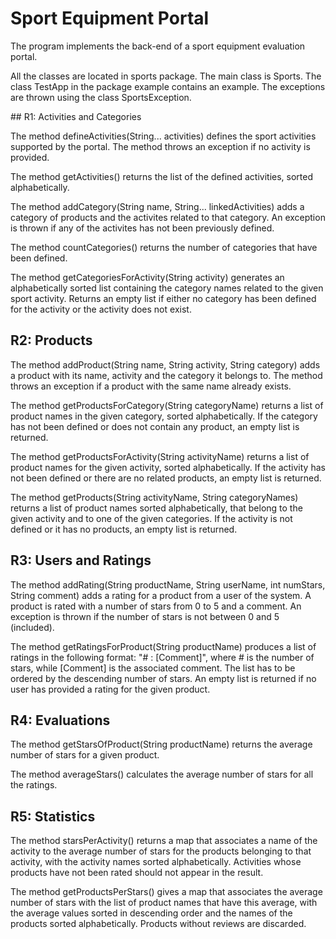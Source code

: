 # Sport Equipment Portal

The program implements the back-end of a sport equipment evaluation portal.

All the classes are located in sports package. The main class is Sports. The class TestApp in the package example contains an example. The exceptions are thrown using the class SportsException.


## R1: Activities and Categories

The method defineActivities(String... activities) defines the sport activities supported by the portal. The method throws an exception if no activity is provided.

The method getActivities() returns the list of the defined activities, sorted alphabetically.

The method addCategory(String name, String... linkedActivities) adds a category of products and the activites related to that category. An exception is thrown if any of the activites has not been previously defined.

The method countCategories() returns the number of categories that have been defined.

The method getCategoriesForActivity(String activity) generates an alphabetically sorted list containing the category names related to the given sport activity. Returns an empty list if either no category has been defined for the activity or the activity does not exist.

## R2: Products

The method addProduct(String name, String activity, String category) adds a product with its name, activity and the category it belongs to. The method throws an exception if a product with the same name already exists.

The method getProductsForCategory(String categoryName) returns a list of product names in the given category, sorted alphabetically. If the category has not been defined or does not contain any product, an empty list is returned.

The method getProductsForActivity(String activityName) returns a list of product names for the given activity, sorted alphabetically. If the activity has not been defined or there are no related products, an empty list is returned.

The method getProducts(String activityName, String categoryNames) returns a list of product names sorted alphabetically, that belong to the given activity and to one of the given categories. If the activity is not defined or it has no products, an empty list is returned.

## R3: Users and Ratings

The method addRating(String productName, String userName, int numStars, String comment) adds a rating for a product from a user of the system. A product is rated with a number of stars from 0 to 5 and a comment. An exception is thrown if the number of stars is not between 0 and 5 (included).

The method getRatingsForProduct(String productName) produces a list of ratings in the following format: "# : [Comment]", where # is the number of stars, while [Comment] is the associated comment. The list has to be ordered by the descending number of stars. An empty list is returned if no user has provided a rating for the given product.

## R4: Evaluations

The method getStarsOfProduct(String productName) returns the average number of stars for a given product.

The method averageStars() calculates the average number of stars for all the ratings.

## R5: Statistics

The method starsPerActivity() returns a map that associates a name of the activity to the average number of stars for the products belonging to that activity, with the activity names sorted alphabetically. Activities whose products have not been rated should not appear in the result.

The method getProductsPerStars() gives a map that associates the average number of stars with the list of product names that have this average, with the average values sorted in descending order and the names of the products sorted alphabetically. Products without reviews are discarded.
